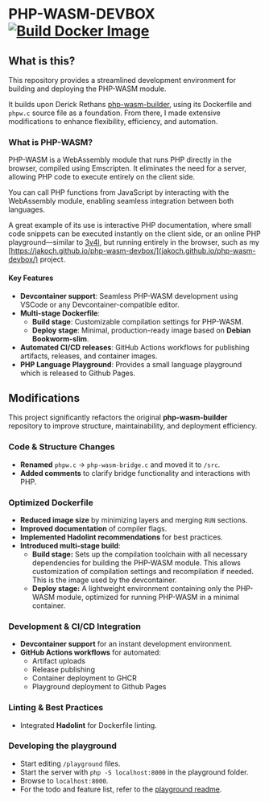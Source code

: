 # PHP-WASM-DEVBOX [![Build Docker Image](https://github.com/jakoch/php-wasm-devbox/actions/workflows/build.yml/badge.svg?branch=main)](https://github.com/jakoch/php-wasm-devbox/actions/workflows/build.yml)

## What is this?

This repository provides a streamlined development environment for building and deploying the PHP-WASM module.

It builds upon Derick Rethans [php-wasm-builder](https://github.com/derickr/php-wasm-builder),
using its Dockerfile and `phpw.c` source file as a foundation.
From there, I made extensive modifications to enhance flexibility, efficiency, and automation.

### What is PHP-WASM?

PHP-WASM is a WebAssembly module that runs PHP directly in the browser, compiled
using Emscripten. It eliminates the need for a server, allowing PHP code to
execute entirely on the client side.

You can call PHP functions from JavaScript by interacting with the WebAssembly
module, enabling seamless integration between both languages.

A great example of its use is interactive PHP documentation, where small code
snippets can be executed instantly on the client side, or an online PHP
playground—similar to [3v4l](https://3v4l.org/), but running entirely in the browser, such as my
[https://jakoch.github.io/php-wasm-devbox/](jakoch.github.io/php-wasm-devbox/) project.

#### Key Features

- **Devcontainer support**: Seamless PHP-WASM development using VSCode or any Devcontainer-compatible editor.
- **Multi-stage Dockerfile**:
  - **Build stage**: Customizable compilation settings for PHP-WASM.
  - **Deploy stage**: Minimal, production-ready image based on **Debian Bookworm-slim**.
- **Automated CI/CD releases**: GitHub Actions workflows for publishing artifacts, releases, and container images.
- **PHP Language Playground**: Provides a small language playground which is released to Github Pages.

## Modifications

This project significantly refactors the original **php-wasm-builder**
repository to improve structure, maintainability, and deployment efficiency.

### Code & Structure Changes

- **Renamed** `phpw.c` → `php-wasm-bridge.c` and moved it to `/src`.
- **Added comments** to clarify bridge functionality and interactions with PHP.

### Optimized Dockerfile

- **Reduced image size** by minimizing layers and merging `RUN` sections.
- **Improved documentation** of compiler flags.
- **Implemented Hadolint recommendations** for best practices.
- **Introduced multi-stage build**:
  - **Build stage:** Sets up the compilation toolchain with all necessary
    dependencies for building the PHP-WASM module. This allows customization of
    compilation settings and recompilation if needed. This is the image used by
    the devcontainer.
  - **Deploy stage:** A lightweight environment containing only the PHP-WASM
    module, optimized for running PHP-WASM in a minimal container.

### Development & CI/CD Integration

- **Devcontainer support** for an instant development environment.
- **GitHub Actions workflows** for automated:
  - Artifact uploads
  - Release publishing
  - Container deployment to GHCR
  - Playground deployment to Github Pages

### Linting & Best Practices

- Integrated **Hadolint** for Dockerfile linting.

### Developing the playground

- Start editing `/playground` files.
- Start the server with `php -S localhost:8000` in the playground folder.
- Browse to `localhost:8000`.
- For the todo and feature list, refer to the [playground readme](./playground/readme.md).
